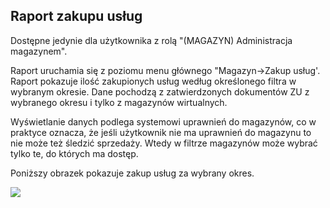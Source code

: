 ## Raport zakupu usług

Dostępne jedynie dla użytkownika z rolą "(MAGAZYN) Administracja magazynem".

Raport uruchamia się z poziomu menu głównego "Magazyn->Zakup usług'. Raport pokazuje ilość zakupionych usług według określonego filtra w wybranym okresie. Dane pochodzą z zatwierdzonych dokumentów ZU z wybranego okresu i tylko z magazynów wirtualnych.

Wyświetlanie danych podlega systemowi uprawnień do magazynów, co w praktyce oznacza, że jeśli użytkownik nie ma uprawnień do magazynu to nie może też śledzić sprzedaży. Wtedy w filtrze magazynów może wybrać tylko te, do których ma dostęp.

Poniższy obrazek pokazuje zakup usług za wybrany okres.

![](https://www.chilan.com/lms-plus/screenshots/warehouse/wh-211.png)
